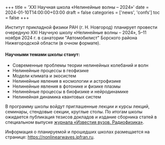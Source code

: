 +++
title = 'XXI Научная школа «Нелинейные волны – 2024»'
date = 2024-01-10T14:00:00+03:00
draft = false
categories = ['news', 'confs']
toc = false
+++
 
Институт прикладной физики РАН (г. Н. Новгород) планирует провести очередную XXI Научную школу «Нелинейные волны – 2024», 5–11 ноября 2024 г. в санатории "Автомобилист" Борского района Нижегородской области (в очном формате).
<!--more-->
 
#### Научными темами школы станут:
- Современные проблемы теории нелинейных колебаний и волн
- Нелинейные процессы в геофизике
- Модели климата и экосистем
- Нелинейные явления в космологии и астрофизике
- Нелинейные явления в фотонике и физике плазмы
- Нелинейные процессы в биофизике и нейродинамике
- Нелинейная динамика квантовых систем
 
В программу школы войдут приглашенные лекции и курсы лекций, семинары, стендовые секции, круглые столы. По итогам школы ожидается публикация тезисов докладов и издание сборника статей в специальном выпуске [журнала
«Известия вузов. Радиофизика»](https://radiophysics.unn.ru/).
 
Информация о планируемой и прошедших школах размещается на странице: https://nonlinearwaves.ipfran.ru.